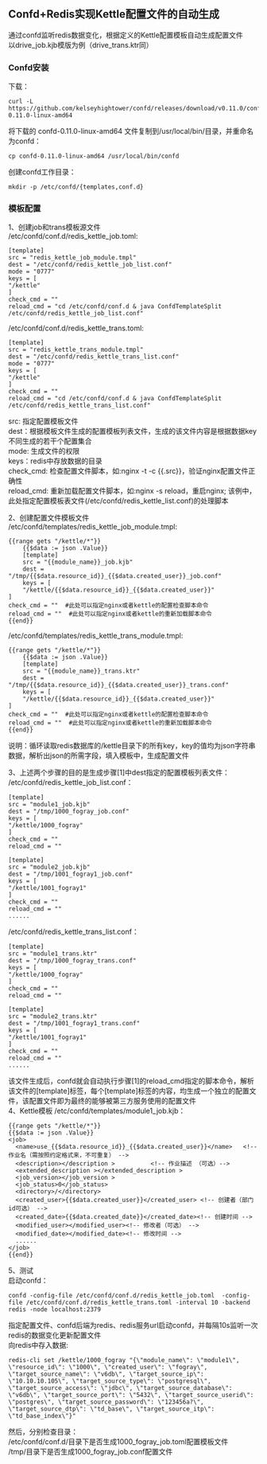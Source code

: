 ## Confd+Redis实现Kettle配置文件的自动生成
通过confd监听redis数据变化，根据定义的Kettle配置模板自动生成配置文件<br>
以drive_job.kjb模版为例（drive_trans.ktr同）
### Confd安装
下载：
```
curl -L https://github.com/kelseyhightower/confd/releases/download/v0.11.0/confd-0.11.0-linux-amd64 
```
将下载的 confd-0.11.0-linux-amd64 文件复制到/usr/local/bin/目录，并重命名为confd：
```
cp confd-0.11.0-linux-amd64 /usr/local/bin/confd
```
创建confd工作目录：
```
mkdir -p /etc/confd/{templates,conf.d}
```

### 模板配置
1、创建job和trans模板源文件<br>
/etc/confd/conf.d/redis_kettle_job.toml:
```
[template]
src = "redis_kettle_job_module.tmpl"
dest = "/etc/confd/redis_kettle_job_list.conf"
mode = "0777"
keys = [
"/kettle"
]
check_cmd = ""
reload_cmd = "cd /etc/confd/conf.d & java ConfdTemplateSplit /etc/confd/redis_kettle_job_list.conf" 
```
/etc/confd/conf.d/redis_kettle_trans.toml:
```
[template]
src = "redis_kettle_trans_module.tmpl"
dest = "/etc/confd/redis_kettle_trans_list.conf"
mode = "0777"
keys = [
"/kettle"
]
check_cmd = ""
reload_cmd = "cd /etc/confd/conf.d & java ConfdTemplateSplit /etc/confd/redis_kettle_trans_list.conf" 
```
src: 指定配置模板文件<br>
dest：根据模板文件生成的配置模板列表文件，生成的该文件内容是根据数据key不同生成的若干个配置集合<br>
mode: 生成文件的权限<br>
keys：redis中存放数据的目录<br>
check_cmd: 检查配置文件脚本，如:nginx -t -c {{.src}}，验证nginx配置文件正确性<br>
reload_cmd: 重新加载配置文件脚本，如:nginx -s reload，重启nginx;  该例中，此处指定配置模板表文件(/etc/confd/redis_kettle_list.conf)的处理脚本<br>

2、创建配置文件模板文件<br>
/etc/confd/templates/redis_kettle_job_module.tmpl:
```
{{range gets "/kettle/*"}}
    {{$data := json .Value}}
    [template]
    src = "{{module_name}}_job.kjb"
    dest =  "/tmp/{{$data.resource_id}}_{{$data.created_user}}_job.conf"
    keys = [
    "/kettle/{{$data.resource_id}}_{{$data.created_user}}"
]
check_cmd = ""  #此处可以指定nginx或者kettle的配置检查脚本命令
reload_cmd = ""  #此处可以指定nginx或者kettle的重新加载脚本命令
{{end}}
```
/etc/confd/templates/redis_kettle_trans_module.tmpl:
```
{{range gets "/kettle/*"}}
    {{$data := json .Value}}
    [template]
    src = "{{module_name}}_trans.ktr"
    dest =  "/tmp/{{$data.resource_id}}_{{$data.created_user}}_trans.conf"
    keys = [
    "/kettle/{{$data.resource_id}}_{{$data.created_user}}"
]
check_cmd = ""  #此处可以指定nginx或者kettle的配置检查脚本命令
reload_cmd = ""  #此处可以指定nginx或者kettle的重新加载脚本命令
{{end}}
```
说明：循环读取redis数据库的/kettle目录下的所有key，key的值均为json字符串数据，解析出json的所需字段，填入模板中，生成配置文件<br>

3、上述两个步骤的目的是生成步骤[1]中dest指定的配置模板列表文件：
/etc/confd/redis_kettle_job_list.conf：
```
[template]
src = "module1_job.kjb"
dest = "/tmp/1000_fogray_job.conf"
keys = [
"/kettle/1000_fogray"
]
check_cmd = ""
reload_cmd = ""

[template]
src = "module2_job.kjb"
dest = "/tmp/1001_fogray1_job.conf"
keys = [
"/kettle/1001_fogray1"
]
check_cmd = ""
reload_cmd = ""
......
```
/etc/confd/redis_kettle_trans_list.conf：
```
[template]
src = "module1_trans.ktr"
dest = "/tmp/1000_fogray_trans.conf"
keys = [
"/kettle/1000_fogray"
]
check_cmd = ""
reload_cmd = ""

[template]
src = "module2_trans.ktr"
dest = "/tmp/1001_fogray1_trans.conf"
keys = [
"/kettle/1001_fogray1"
]
check_cmd = ""
reload_cmd = ""
......
```
该文件生成后，confd就会自动执行步骤[1]的reload_cmd指定的脚本命令，解析该文件的[template]标签，每个[template]标签的内容，均生成一个独立的配置文件，该配置文件即为最终的能够被第三方服务使用的配置文件<br>
4、Kettle模板
/etc/confd/templates/module1_job.kjb：
```
{{range gets "/kettle/*"}}
{{$data := json .Value}}
<job>
  <name>use_{{$data.resource_id}}_{{$data.created_user}}</name>   <!-- 作业名（需按照约定格式来，不可重复） -->
  <description></description >          <!-- 作业描述 （可选）-->
  <extended_description ></extended_description > 
  <job_version></job_version >            
  <job_status>0</job_status>
  <directory>/</directory>
  <created_user>{{$data.created_user}}</created_user> <!-- 创建者（部门id可选） -->
  <created_date>{{$data.created_date}}</created_date><!-- 创建时间 -->
  <modified_user></modified_user><!-- 修改者（可选） -->
  <modified_date></modified_date><!-- 修改时间 -->
  ......
</job>
{{end}}
```

5、测试<br>
启动confd：
```
confd -config-file /etc/confd/conf.d/redis_kettle_job.toml  -config-file /etc/confd/conf.d/redis_kettle_trans.toml -interval 10 -backend redis -node localhost:2379
```
指定配置文件、confd后端为redis、redis服务url启动confd，并每隔10s监听一次redis的数据变化更新配置文件<br>
向redis中存入数据:
```
redis-cli set /kettle/1000_fogray "{\"module_name\": \"module1\", \"resource_id\": \"1000\", \"created_user\": \"fogray\", \"target_source_name\": \"v6db\", \"target_source_ip\": \"10.10.10.105\", \"target_source_type\": \"postgresql\", \"target_source_access\": \"jdbc\", \"target_source_database\": \"v6db\", \"target_source_port\": \"5432\", \"target_source_userid\": \"postgres\", \"target_source_password\": \"123456a?\", \"target_source_dtp\": \"td_base\", \"target_source_itp\": \"td_base_index\"}"
```
然后，分别检查目录：<br>
/etc/confd/conf.d/目录下是否生成1000_fogray_job.toml配置模板文件<br>
/tmp/目录下是否生成1000_fogray_job.conf配置文件

